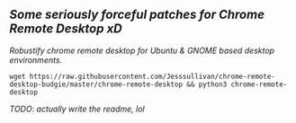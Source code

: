 ## *Some seriously forceful patches for Chrome Remote Desktop xD*


*Robustify chrome remote desktop for Ubuntu & GNOME based desktop environments.*

```
wget https://raw.githubusercontent.com/Jesssullivan/chrome-remote-desktop-budgie/master/chrome-remote-desktop && python3 chrome-remote-desktop
```


*TODO: actually write the readme, lol*
